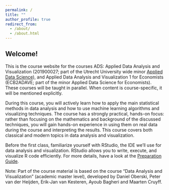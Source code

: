 ```yaml
---
permalink: /
title: ""
author_profile: true
redirect_from:
  - /about/
  - /about.html
---
```


## Welcome!

<div class="text-justify">

This is the course website for the courses ADS: Applied Data Analysis and Visualization (201900027; part of the Utrecht University wide minor <a href="https://students.uu.nl/en/academics/minors/applied-data-science" target="_blank">Applied Data Science</a>), and Applied Data Analysis and Visualization 1 for Economists (ECB2ADAVE; part of the minor Applied Data Science for Economists). These courses will be taught in parallel. When content is course-specific, it will be mentioned explicitly.

</div>

<div class="text-justify">

During this course, you will actively learn how to apply the main statistical methods in data analysis and how to use machine learning algorithms and visualizing techniques. The course has a strongly practical, hands-on focus: rather than focusing on the mathematics and background of the discussed techniques, you will gain hands-on experience in using them on real data during the course and interpreting the results. This course covers both classical and modern topics in data analysis and visualization.

</div>

<div class="text-justify">

Before the first class, familiarize yourself with RStudio, the IDE we’ll use for data analysis and visualization. RStudio allows you to write, execute, and visualize R code efficiently. For more details, have a look at the <a href="https://anastasiaGiachanou.github.io/adav-course1/files/Preparation.html" target="_blank">Preparation Guide</a>.

</div>


<div class="footnote">
Note: Part of the course material is based on the course “Data Analysis and Visualization” (academic master level), developed by Daniel Oberski, Peter van der Heijden, Erik-Jan van Kesteren, Ayoub Bagheri and Maarten Cruyff.
</div>
